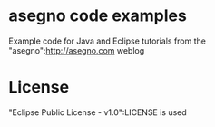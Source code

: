 # asegno code examples

Example code for Java and Eclipse tutorials from the "asegno":http://asegno.com weblog

# License
"Eclipse Public License - v1.0":LICENSE is used